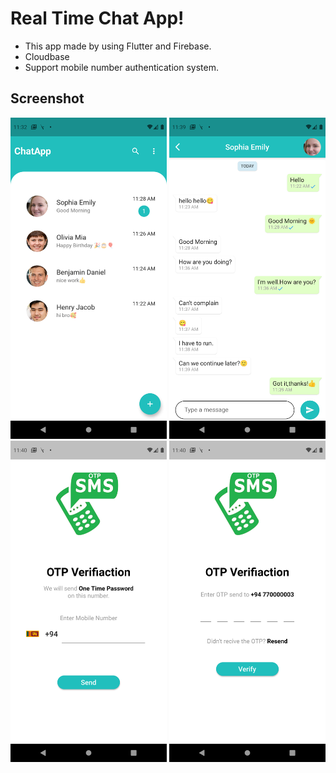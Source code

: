 # Real Time Chat App!
 - This app made by using Flutter and Firebase.
 - Cloudbase
 - Support mobile number authentication  system.
 
## Screenshot

<img src="https://github.com/imashaWe/assets/blob/main/s3.png" width="250">                             <img src="https://github.com/imashaWe/assets/blob/main/s4.png" width="250">
<br>
<img src="https://github.com/imashaWe/assets/blob/main/s1.png" width="250">                             <img src="https://github.com/imashaWe/assets/blob/main/s2.png" width="250">
